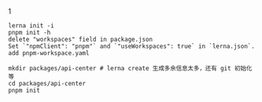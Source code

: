 1

    lerna init -i
    pnpm init -h
    delete "workspaces" field in package.json
    Set `"npmClient": "pnpm"` and `"useWorkspaces": true` in `lerna.json`.
    add pnpm-workspace.yaml

    mkdir packages/api-center # lerna create 生成多余信息太多，还有 git 初始化等
    cd packages/api-center
    pnpm init
